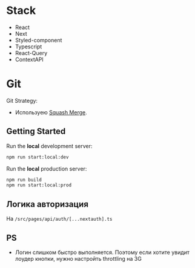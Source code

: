 # Stack

- React
- Next
- Styled-component
- Typescript
- React-Query
- ContextAPI

# Git

Git Strategy:

- Используею [Squash Merge](https://www.git-tower.com/learn/git/faq/git-squash).

## Getting Started

Run the **local** development server:

```bash
npm run start:local:dev
```

Run the **local** production server:

```bash
npm run build
npm run start:local:prod
```


## Логика авторизация

На `/src/pages/api/auth/[...nextauth].ts`

## PS
- Логин слишком быстро выполняется. Поэтому если хотите увидит лоудер кнопки, нужно настройть throttling на 3G 
